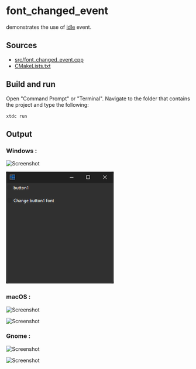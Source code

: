 # font_changed_event

demonstrates the use of [idle](https://gammasoft71.github.io/xtd/reference_guides/latest/group__events.html#ga936f2c887b42e06ecb7e81d4d1bc33ba) event.

## Sources

* [src/font_changed_event.cpp](src/font_changed_event.cpp)
* [CMakeLists.txt](CMakeLists.txt)

## Build and run

Open "Command Prompt" or "Terminal". Navigate to the folder that contains the project and type the following:

```shell
xtdc run
```

## Output

### Windows :

![Screenshot](../../../../docs/pictures/examples/font_changed_event_w.png)

![Screenshot](../../../../docs/pictures/examples/font_changed_event_wd.png)

### macOS :

![Screenshot](../../../../docs/pictures/examples/font_changed_event_m.png)

![Screenshot](../../../../docs/pictures/examples/font_changed_event_md.png)

### Gnome :

![Screenshot](../../../../docs/pictures/examples/font_changed_event_g.png)

![Screenshot](../../../../docs/pictures/examples/font_changed_event_gd.png)
